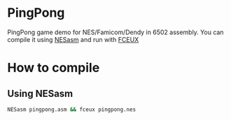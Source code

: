 # PingPong
PingPong game demo for NES/Famicom/Dendy in 6502 assembly.
You can compile it using [NESasm](https://github.com/camsaul/nesasm) and run with [FCEUX](http://www.fceux.com/web/home.html)

# How to compile
## Using NESasm
```bash
NESasm pingpong.asm && fceux pingpong.nes
```